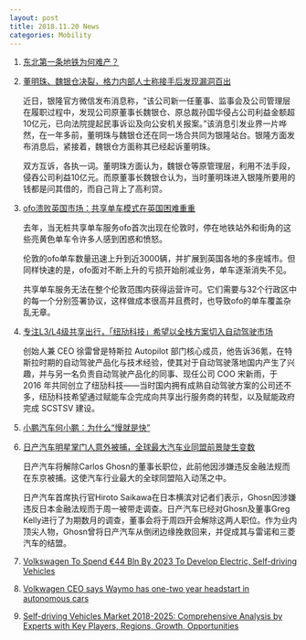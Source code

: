 ```yaml
---
layout: post
title: 2018.11.20 News
categories: Mobility
---
```


1. [东北第一条地铁为何难产？](https://www.huxiu.com/article/272331.html)

2. [董明珠、魏银仓决裂，格力内部人士称接手后发现漏洞百出](https://36kr.com/p/5162661.html)

    近日，银隆官方微信发布消息称，“该公司新一任董事、监事会及公司管理层在履职过程中，发现公司原董事长魏银仓、原总裁孙国华侵占公司利益金额超10亿元，已向法院提起民事诉讼及向公安机关报案。”该消息引发业界一片哗然，在一年多前，董明珠与魏银仓还在同一场合共同为银隆站台。银隆方面发布消息后，紧接着，魏银仓方面称其已经起诉董明珠。

    双方互诉，各执一词。董明珠方面认为，魏银仓等原管理层，利用不法手段，侵吞公司利益10亿元。而原董事长魏银仓认为，当时董明珠进入银隆所要用的钱都是问其借的，而自己背上了高利贷。

3. [ofo溃败英国市场：共享单车模式在英国困难重重](https://36kr.com/p/5162777.html)

    去年，当无桩共享单车服务ofo首次出现在伦敦时，停在地铁站外和街角的这些亮黄色单车令许多人感到困惑和愤怒。

    伦敦的ofo单车数量迅速上升到近3000辆，并扩展到英国各地的多座城市。但同样快速的是，ofo面对不断上升的亏损开始削减业务，单车逐渐消失不见。

    共享单车服务无法在整个伦敦范围内获得运营许可。它们需要与32个行政区中的每一个分别签署协议，这样做成本很高并且费时，也导致ofo的单车覆盖杂乱无章。

4. [专注L3/L4级共享出行，「纽劢科技」希望以全栈方案切入自动驾驶市场](https://36kr.com/p/5159459.html)

    创始人兼 CEO 徐雷曾是特斯拉 Autopilot 部门核心成员，他告诉36氪，在特斯拉时期的自动驾驶产品化与技术经验，使其对于自动驾驶落地国内产生了兴趣，并与另一名负责自动驾驶产品化的同事、现任公司 COO 宋新雨，于 2016 年共同创立了纽劢科技——当时国内拥有成熟自动驾驶方案的公司还不多，纽劢科技希望通过赋能车企完成向共享出行服务商的转型，以及赋能政府完成 SCSTSV 建设。

5. [小鹏汽车何小鹏：为什么“慢就是快”](https://36kr.com/p/5162827.html)

6. [日产汽车明星掌门人意外被捕，全球最大汽车业同盟前景陡生变数](https://36kr.com/p/5162869.html)

    日产汽车将解除Carlos Ghosn的董事长职位，此前他因涉嫌违反金融法规而在东京被捕。这使汽车行业最大的全球同盟陷入动荡之中。

    日产汽车首席执行官Hiroto Saikawa在日本横滨对记者们表示，Ghosn因涉嫌违反日本金融法规而于周一被带走调查。日产汽车已经对Ghosn及董事Greg Kelly进行了为期数月的调查，董事会将于周四开会解除这两人职位。作为业内顶尖人物，Ghosn曾将日产汽车从倒闭边缘挽救回来，并促成其与雷诺和三菱汽车的结盟。

7. [Volkswagen To Spend €44 Bln By 2023 To Develop Electric, Self-driving Vehicles](https://markets.businessinsider.com/news/stocks/volkswagen-to-spend-44-bln-by-2023-to-develop-electric-self-driving-vehicles-1027736299)

8. [Volkwagen CEO says Waymo has one-two year headstart in autonomous cars](https://www.channelnewsasia.com/news/technology/volkwagen-ceo-says-waymo-has-one-two-year-headstart-in-autonomous-cars-10943332)

9. [Self-driving Vehicles Market 2018-2025: Comprehensive Analysis by Experts with Key Players, Regions, Growth, Opportunities](https://agrochemicalsmarket.com/self-driving-vehicles-market-2018-2025-comprehensive-analysis-by-experts-with-key-players-regions-growth-opportunities/)

